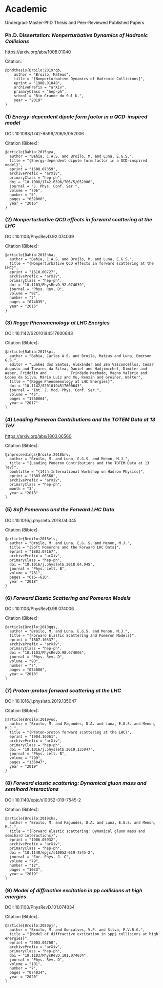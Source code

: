 # Academic
Undergrad-Master-PhD Thesis and Peer-Reviewed Published Papers

  ### Ph.D. Dissertation: *Nonperturbative Dynamics of Hadronic Collisions*
  
  https://arxiv.org/abs/1908.01040
  
  Citation:
  
    @phdthesis{Broilo:2019rqb,
        author = "Broilo, Mateus",
        title = "{Nonperturbative Dynamics of Hadronic Collisions}",
        eprint = "1908.01040",
        archivePrefix = "arXiv",
        primaryClass = "hep-ph",
        school = "Rio Grande do Sul U.",
        year = "2019"
    }

  ### (1) *Energy-dependent dipole form factor in a QCD-inspired model*
  
  DOI: 10.1088/1742-6596/706/5/052006
  
  Citation (Bibtex):

    @article{Bahia:2015gya,
      author = "Bahia, C.A.S. and Broilo, M. and Luna, E.G.S.",
      title = "{Energy-dependent dipole form factor in a QCD-inspired model}",
      eprint = "1508.07359",
      archivePrefix = "arXiv",
      primaryClass = "hep-ph",
      doi = "10.1088/1742-6596/706/5/052006",
      journal = "J. Phys. Conf. Ser.",
      volume = "706",
      number = "5",
      pages = "052006",
      year = "2016"
    }
  
  ### (2) *Nonperturbative QCD effects in forward scattering at the LHC*
  
  DOI: 10.1103/PhysRevD.92.074039
  
  Citation (Bibtex):
  
    @article{Bahia:2015hha,
      author = "Bahia, C.A.S. and Broilo, M. and Luna, E.G.S.",
      title = "{Nonperturbative QCD effects in forward scattering at the LHC}",
      eprint = "1510.00727",
      archivePrefix = "arXiv",
      primaryClass = "hep-ph",
      doi = "10.1103/PhysRevD.92.074039",
      journal = "Phys. Rev. D",
      volume = "92",
      number = "7",
      pages = "074039",
      year = "2015"
    }
  
  ### (3) *Regge Phenomenology at LHC Energies*
  
  DOI: 10.1142/S2010194517600643
  
  Citation (Bibtex):
  
    @article{Bahia:2017kpi,
      author = "Bahia, Carlos A.S. and Broilo, Mateus and Luna, Emerson G.S.",
      editor = "Lunkes dos Santos, Alexander and Zen Vasconcellos, César Augusto and Tavares da Silva, Daniel and Hadjimichef, Dimiter and Weber, Fridolin and           Trindade Machado, Magno Valério and Lopes da Silva, Mário Luiz and Xu, Renxin and Greiner, Walter",
      title = "{Regge Phenomenology at LHC Energies}",
      doi = "10.1142/S2010194517600643",
      journal = "Int. J. Mod. Phys. Conf. Ser.",
      volume = "45",
      pages = "1760064",
      year = "2017"
    }

  ### (4) *Leading Pomeron Contributions and the TOTEM Data at 13 TeV*
  
  https://arxiv.org/abs/1803.06560
  
  Citation (Bibtex):

    @inproceedings{Broilo:2018brv,
      author = "Broilo, M. and Luna, E.G.S. and Menon, M.J.",
      title = "{Leading Pomeron Contributions and the TOTEM Data at 13 TeV}",
      booktitle = "{14th International Workshop on Hadron Physics}",
      eprint = "1803.06560",
      archivePrefix = "arXiv",
      primaryClass = "hep-ph",
      month = "3",
      year = "2018"
    }
  
  ### (5) *Soft Pomerons and the Forward LHC Data*
  
  DOI: 10.1016/j.physletb.2018.04.045
  
  Citation (Bibtex):
  
    @article{Broilo:2018els,
      author = "Broilo, M. and Luna, E.G. S. and Menon, M.J.",
      title = "{Soft Pomerons and the Forward LHC Data}",
      eprint = "1803.07167",
      archivePrefix = "arXiv",
      primaryClass = "hep-ph",
      doi = "10.1016/j.physletb.2018.04.045",
      journal = "Phys. Lett. B",
      volume = "781",
      pages = "616--620",
      year = "2018"
    }
 
 ### (6) *Forward Elastic Scattering and Pomeron Models*
 
 DOI: 10.1103/PhysRevD.98.074006
 
 Citation (Bibtex):
 
    @article{Broilo:2018qqs,
      author = "Broilo, M. and Luna, E.G.S. and Menon, M.J.",
      title = "{Forward Elastic Scattering and Pomeron Models}",
      eprint = "1807.10337",
      archivePrefix = "arXiv",
      primaryClass = "hep-ph",
      doi = "10.1103/PhysRevD.98.074006",
      journal = "Phys. Rev. D",
      volume = "98",
      number = "7",
      pages = "074006",
      year = "2018"
    }
  
  ### (7) *Proton-proton forward scattering at the LHC*
  
  DOI: 10.1016/j.physletb.2019.135047
  
  Citation (Bibtex):
  
    @article{Broilo:2019yuo,
      author = "Broilo, M. and Fagundes, D.A. and Luna, E.G.S. and Menon, M.J.",
      title = "{Proton-proton forward scattering at the LHC}",
      eprint = "1904.10061",
      archivePrefix = "arXiv",
      primaryClass = "hep-ph",
      doi = "10.1016/j.physletb.2019.135047",
      journal = "Phys. Lett. B",
      volume = "799",
      pages = "135047",
      year = "2019"
    }
  
  ### (8) *Forward elastic scattering: Dynamical gluon mass and semihard interactions*
  
  DOI: 10.1140/epjc/s10052-019-7545-2
  
  Citation (Bibtex):

    @article{Broilo:2019xhs,
      author = "Broilo, M. and Fagundes, D.A. and Luna, E.G.S. and Menon, M.J.",
      title = "{Forward elastic scattering: Dynamical gluon mass and semihard interactions}",
      eprint = "1906.05932",
      archivePrefix = "arXiv",
      primaryClass = "hep-ph",
      doi = "10.1140/epjc/s10052-019-7545-2",
      journal = "Eur. Phys. J. C",
      volume = "79",
      number = "12",
      pages = "1033",
      year = "2019"
    }
  
  ### (9) *Model of diffractive excitation in pp collisions at high energies*
  
  DOI: 10.1103/PhysRevD.101.074034
  
  Citation (Bibtex):
  
    @article{Broilo:2020pjr,
      author = "Broilo, M. and Gonçalves, V.P. and Silva, P.V.R.G.",
      title = "{Model of diffractive excitation in $pp$ collisions at high energies}",
      eprint = "2003.04768",
      archivePrefix = "arXiv",
      primaryClass = "hep-ph",
      doi = "10.1103/PhysRevD.101.074034",
      journal = "Phys. Rev. D",
      volume = "101",
      number = "7",
      pages = "074034",
      year = "2020"
    }
